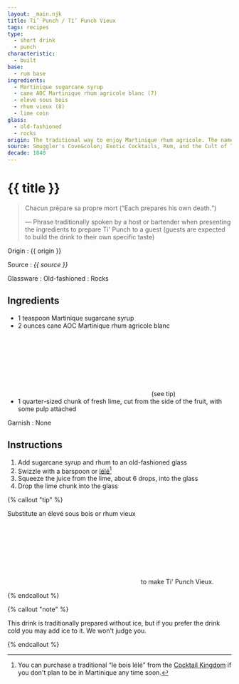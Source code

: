 ```yaml
---
layout: _main.njk
title: Ti’ Punch / Ti’ Punch Vieux
tags: recipes
type:
  - short drink
  - punch
characteristic:
  - built
base:
  - rum base
ingredients:
  - Martinique sugarcane syrup
  - cane AOC Martinique rhum agricole blanc (7)
  - eleve sous bois
  - rhum vieux (8)
  - lime coin
glass:
  - old-fashioned
  - rocks
origin: The traditional way to enjoy Martinique rhum agricole. The name comes from Haitian creole <q>ti ponch,</q> from French <q>petis ponch</q> (<q>little punch</q>). Various sources claim it was created to celebrate the French abolition of slavery on 27 April 1848, a story we cannot verify.
source: Smuggler's Cove&colon; Exotic Cocktails, Rum, and the Cult of Tiki
decade: 1840
---
```


<!-- markdownlint-disable MD025 -->
# {{ title }}
<!-- markdownlint-disable MD025 -->

> Chacun prépare sa propre mort (<q>Each prepares his own death.</q>)
>
> — Phrase traditionally spoken by a host or bartender when presenting the ingredients to prepare Ti' Punch to a guest (guests are expected to build the drink to their own specific taste)

Origin
  : {{ origin }}

Source
  : <cite>{{ source }}</cite>

Glassware
  : Old-fashioned
  : Rocks

## Ingredients

- 1 teaspoon Martinique sugarcane syrup
- 2 ounces cane AOC Martinique rhum agricole blanc<icon-l space="1em" label="(7)"><span class="with-icon"><svg class="icon"><use href="/assets/images/icons/circle-7.svg#circle-7"></use></svg></span></icon-l><span class="after-icon"></span>(see tip)
- 1 quarter-sized chunk of fresh lime, cut from the side of the fruit, with some pulp attached

Garnish
  : None

## Instructions

1. Add sugarcane syrup and rhum to an old-fashioned glass
2. Swizzle with a barspoon or <a href="https://www.uncommoncaribbean.com/martinique/uncommon-buy-le-bois-lele-the-authentic-caribbean-swizzle-stick/" target="_blank" rel="external noopener">lélé</a>[^2]
3. Squeeze the juice from the lime, about 6 drops, into the glass
4. Drop the lime chunk into the glass

[^2]: You can purchase a traditional <q>le bois lélé</q> from the <a href="https://cocktailkingdom.com/products/swizzle-stick" target="_blank" rel="external noopener">Cocktail Kingdom</a> if you don't plan to be in Martinique any time soon.

<!-- markdownlint-disable MD012 -->
{% callout "tip" %}
<!-- markdownlint-enable MD012 -->

  Substitute an élevé sous bois or rhum vieux<icon-l space="1em" label="(8)"><span class="with-icon"><svg class="icon"><use href="/assets/images/icons/circle-8.svg#circle-8"></use></svg></span></icon-l><span class="after-icon"></span>to make Ti' Punch Vieux.

{% endcallout %}
<!-- markdownlint-disable MD012 -->
{% callout "note" %}
<!-- markdownlint-enable MD012 -->

  This drink is traditionally prepared without ice, but if you prefer the drink cold you may add ice to it. We won't judge you.

{% endcallout %}
